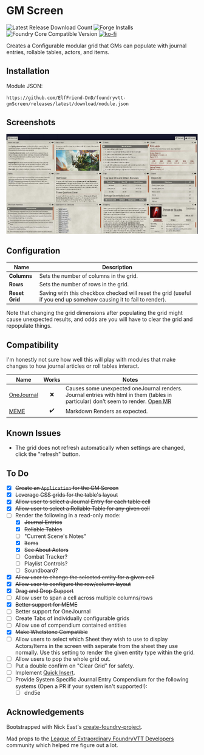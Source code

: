 # GM Screen

![Latest Release Download Count](https://img.shields.io/badge/dynamic/json?label=Downloads@latest&query=assets%5B1%5D.download_count&url=https%3A%2F%2Fapi.github.com%2Frepos%2FElfFriend-DnD%2Ffoundryvtt-gmScreen%2Freleases%2Flatest)
![Forge Installs](https://img.shields.io/badge/dynamic/json?label=Forge%20Installs&query=package.installs&suffix=%25&url=https%3A%2F%2Fforge-vtt.com%2Fapi%2Fbazaar%2Fpackage%2Fgm-screen&colorB=4aa94a)
![Foundry Core Compatible Version](https://img.shields.io/badge/dynamic/json.svg?url=https%3A%2F%2Fraw.githubusercontent.com%2FElfFriend-DnD%2Ffoundryvtt-gmScreen%2Fmain%2Fsrc%2Fmodule.json&label=Foundry%20Version&query=$.compatibleCoreVersion&colorB=orange)
[![ko-fi](https://img.shields.io/badge/-buy%20me%20a%20coke-%23FF5E5B)](https://ko-fi.com/elffriend)


Creates a Configurable modular grid that GMs can populate with journal entries, rollable tables, actors, and items.

## Installation

Module JSON:

```
https://github.com/ElfFriend-DnD/foundryvtt-gmScreen/releases/latest/download/module.json
```

## Screenshots

![Demonstration of the GM Screen Grid with dnd5e content.](readme-img/dnd5e-demo.jpg)

## Configuration

| **Name**       | Description                                                                                                        |
| -------------- | ------------------------------------------------------------------------------------------------------------------ |
| **Columns**    | Sets the number of columns in the grid.                                                                            |
| **Rows**       | Sets the number of rows in the grid.                                                                               |
| **Reset Grid** | Saving with this checkbox checked will reset the grid (useful if you end up somehow causing it to fail to render). |

Note that changing the grid dimensions after populating the grid might cause unexpected results, and odds are you will have to clear the grid and repopulate things.

## Compatibility

I'm honestly not sure how well this will play with modules that make changes to how journal articles or roll tables interact.

| **Name**                                                      |       Works        | Notes                                                                                                                     |
| ------------------------------------------------------------- | :----------------: | ------------------------------------------------------------------------------------------------------------------------- |
| [OneJournal](https://gitlab.com/fvtt-modules-lab/one-journal) |        :x:         | Causes some unexpected oneJournal renders. Journal entries with html in them (tables in particular) don't seem to render. [Open MR](https://gitlab.com/fvtt-modules-lab/one-journal/-/merge_requests/2) |
| [MEME](https://github.com/Moerill/fvtt-markdown-editor)       | :heavy_check_mark: | Markdown Renders as expected.                                                                                             |

## Known Issues

- The grid does not refresh automatically when settings are changed, click the "refresh" button.

## To Do
- [x] ~~Create an `Application` for the GM Screen~~
- [x] ~~Leverage CSS grids for the table's layout~~
- [x] ~~Allow user to select a Journal Entry for each table cell~~
- [x] ~~Allow user to select a Rollable Table for any given cell~~
- [ ] Render the following in a read-only mode:
  - [x] ~~Journal Entries~~
  - [x] ~~Rollable Tables~~
  - [ ] "Current Scene's Notes"
  - [x] ~~Items~~
  - [x] ~~See About Actors~~
  - [ ] Combat Tracker?
  - [ ] Playlist Controls?
  - [ ] Soundboard?
- [x] ~~Allow user to change the selected entity for a given cell~~
- [x] ~~Allow user to configure the row/column layout~~
- [x] ~~Drag and Drop Support~~
- [ ] Allow user to span a cell across multiple columns/rows
- [x] ~~Better support for MEME~~
- [ ] Better support for OneJournal
- [ ] Create Tabs of individually configurable grids
- [ ] Allow use of compendium contained entities
- [x] ~~Make Whetstone Compatible~~
- [ ] Allow users to select which Sheet they wish to use to display Actors/Items in the screen with seperate from the sheet they use normally. Use this setting to render the given entity type within the grid.
- [ ] Allow users to pop the whole grid out.
- [ ] Put a double confirm on "Clear Grid" for safety.
- [ ] Implement [Quick Insert](https://gitlab.com/fvtt-modules-lab/quick-insert).
- [ ] Provide System Specific Journal Entry Compendium for the following systems (Open a PR if your system isn't supported!):
  - [ ] dnd5e

## Acknowledgements

Bootstrapped with Nick East's [create-foundry-project](https://gitlab.com/foundry-projects/foundry-pc/create-foundry-project).

Mad props to the [League of Extraordinary FoundryVTT Developers](https://forums.forge-vtt.com/c/package-development/11) community which helped me figure out a lot.
